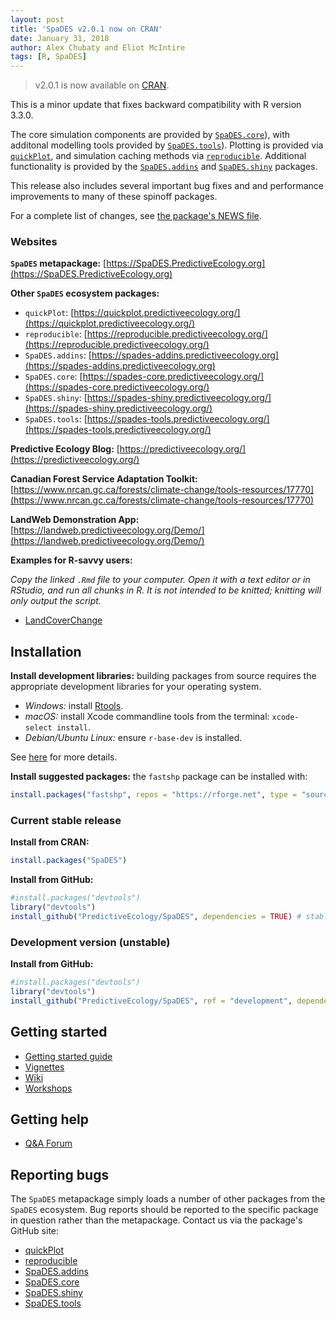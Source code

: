 ```yaml
---
layout: post
title: 'SpaDES v2.0.1 now on CRAN'
date: January 31, 2018
author: Alex Chubaty and Eliot McIntire
tags: [R, SpaDES]
---
```


> v2.0.1 is now available on [CRAN](https://cran.r-project.org/package=SpaDES).

This is a minor update that fixes backward compatibility with R version 3.3.0.

The core simulation components are provided by [`SpaDES.core`](https://spades-core.predictiveecology.org/)), with additonal modelling tools provided by [`SpaDES.tools`](https://spades-tools.predictiveecology.org/)).
Plotting is provided via [`quickPlot`](https://quickplot.predictiveecology.org/), and simulation caching methods via [`reproducible`](https://reproducible.predictiveecology.org/).
Additional functionality is provided by the [`SpaDES.addins`](https://spades-addins.predictiveecology.org/) and [`SpaDES.shiny`](https://spades-shiny.predictiveecology.org/) packages.

This release also includes several important bug fixes and and performance improvements to many of these spinoff packages.

For a complete list of changes, see [the package's NEWS file](https://raw.githubusercontent.com/PredictiveEcology/SpaDES/master/NEWS.md).

### Websites

**`SpaDES` metapackage:** [https://SpaDES.PredictiveEcology.org](https://SpaDES.PredictiveEcology.org)

**Other `SpaDES` ecosystem packages:**

- `quickPlot`: [https://quickplot.predictiveecology.org/](https://quickplot.predictiveecology.org/)
- `reproducible`: [https://reproducible.predictiveecology.org/](https://reproducible.predictiveecology.org/)
- `SpaDES.addins`: [https://spades-addins.predictiveecology.org](https://spades-addins.predictiveecology.org)
- `SpaDES.core`: [https://spades-core.predictiveecology.org/](https://spades-core.predictiveecology.org/)
- `SpaDES.shiny`: [https://spades-shiny.predictiveecology.org/](https://spades-shiny.predictiveecology.org/)
- `SpaDES.tools`: [https://spades-tools.predictiveecology.org/](https://spades-tools.predictiveecology.org/)

**Predictive Ecology Blog:** [https://predictiveecology.org/](https://predictiveecology.org/)

**Canadian Forest Service Adaptation Toolkit:** [https://www.nrcan.gc.ca/forests/climate-change/tools-resources/17770](https://www.nrcan.gc.ca/forests/climate-change/tools-resources/17770)

**LandWeb Demonstration App:** [https://landweb.predictiveecology.org/Demo/](https://landweb.predictiveecology.org/Demo/)

**Examples for R-savvy users:**

*Copy the linked `.Rmd` file to your computer.*
*Open it with a text editor or in RStudio, and run all chunks in R.*
*It is not intended to be knitted; knitting will only output the script.*

- [LandCoverChange](https://raw.githubusercontent.com/PredictiveEcology/SpaDES-modules/master/modules/LCC2005/LCC2005.Rmd)

## Installation

**Install development libraries:** building packages from source requires the appropriate development libraries for your operating system.
    
- *Windows:* install [Rtools](https://cran.r-project.org/bin/windows/Rtools/).
- *macOS:* install Xcode commandline tools from the terminal: `xcode-select install`. 
- *Debian/Ubuntu Linux:* ensure `r-base-dev` is installed.

See [here](https://support.rstudio.com/hc/en-us/articles/200486498-Package-Development-Prerequisites) for more details.

**Install suggested packages:** the `fastshp` package can be installed with:

```r
install.packages("fastshp", repos = "https://rforge.net", type = "source")
```

### Current stable release

**Install from CRAN:**

```r
install.packages("SpaDES")
```

**Install from GitHub:**
    
```r
#install.packages("devtools")
library("devtools")
install_github("PredictiveEcology/SpaDES", dependencies = TRUE) # stable
```

### Development version (unstable)

**Install from GitHub:**

```r
#install.packages("devtools")
library("devtools")
install_github("PredictiveEcology/SpaDES", ref = "development", dependencies = TRUE) # unstable
```

## Getting started

- [Getting started guide](https://github.com/PredictiveEcology/SpaDES/wiki/Getting-Started-Guide)
- [Vignettes](https://github.com/PredictiveEcology/SpaDES/wiki/Help-Vignettes)
- [Wiki](https://github.com/PredictiveEcology/SpaDES/wiki)
- [Workshops](https://predictiveecology.org/2016/08/09/SpaDES-workshops.html)

## Getting help

- [Q&A Forum](https://groups.google.com/forum/#!forum/spades-users)

## Reporting bugs

The `SpaDES` metapackage simply loads a number of other packages from the `SpaDES` ecosystem.
Bug reports should be reported to the specific package in question rather than the metapackage.
Contact us via the package's GitHub site:

- [quickPlot](https://github.com/PredictiveEcology/quickPlot/issues)
- [reproducible](https://github.com/PredictiveEcology/reproducible/issues)
- [SpaDES.addins](https://github.com/PredictiveEcology/SpaDES.addins/issues)
- [SpaDES.core](https://github.com/PredictiveEcology/SpaDES.core/issues)
- [SpaDES.shiny](https://github.com/PredictiveEcology/SpaDES.shiny/issues)
- [SpaDES.tools](https://github.com/PredictiveEcology/SpaDES.tools/issues)

